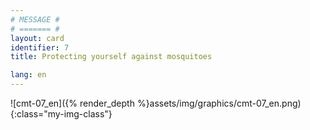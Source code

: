 ```yaml
---
# MESSAGE #
# ======= #
layout: card
identifier: 7 
title: Protecting yourself against mosquitoes

lang: en
---
```


![cmt-07_en]({% render_depth %}assets/img/graphics/cmt-07_en.png){:class="my-img-class"}
